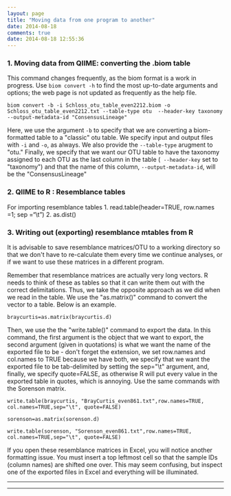 ```yaml
---
layout: page
title: "Moving data from one program to another"
date: 2014-08-18
comments: true
date: 2014-08-18 12:55:36
---
```


### **1.**  Moving data from QIIME:  converting the .biom table

This command changes frequently, as the biom format is a work in progress.  Use `biom convert -h` to find the most up-to-date arguments and options; the web page is not updated as frequently as the help file.

```
biom convert -b -i Schloss_otu_table_even2212.biom -o Schloss_otu_table_even2212.txt --table-type otu  --header-key taxonomy --output-metadata-id "ConsensusLineage"
```

Here, we use the argument `-b` to specify that we are converting a biom-formatted table to a "classic" otu table.  We specify input and output files with `-i` and `-o`, as always.  We also provide the `--table-type` arugment to "otu."  Finally, we specify that we want our OTU table to have the taxonomy assigned to each OTU as the last column in the table (` --header-key` set to "taxonomy") and that the name of this column, `--output-metadata-id`, will be the "ConsensusLineage"

### **2.**  QIIME to R  : Resemblance tables

For importing resemblance tables
	1.  read.table(header=TRUE, row.names =1; sep =“\t”)
	2.  as.dist()


### **3.** Writing out (exporting) resemblance mtables from R

It is advisable to save resemblance matrices/OTU to a working directory so that we don't have to re-calculate them every time we continue analyses, or if we want to use these matrices in a different program.

Remember that resemblance matrices are actually very long vectors.  R needs to think of these as tables so that it can write them out with the correct delimitations.  Thus, we take the opposite approach as we did when we read in the table. We use the "as.matrix()" command to convert the vector to a table.  Below is an example.

```
braycurtis=as.matrix(braycurtis.d)
```

Then, we use the the "write.table()" command to export the data.  In this command, the first argument is the object that we want to export, the second argument  (given in quotations) is what we want the name of the exported file to be - don't forget the extension, we set row.names and col.names to TRUE because we have both, we specify that we want the exported file to be tab-delimited by setting the sep="\t" argument, and, finally, we specify quote=FALSE, as otherwise R will put every value in the exported table in quotes, which is annoying.  Use the same commands with the Sorenson matrix.

```
write.table(braycurtis, "BrayCurtis_even861.txt",row.names=TRUE, col.names=TRUE,sep="\t", quote=FALSE)
```

```
sorenson=as.matrix(sorenson.d)
```

```
write.table(sorenson, "Sorenson_even861.txt",row.names=TRUE, col.names=TRUE,sep="\t", quote=FALSE)
```

If you open these resemblance matrices in Excel, you will notice another formatting issue.  You must insert a top leftmost cell so that the sample IDs (column names) are shifted one over.  This may seem confusing, but inspect one of the exported files in Excel and everything will be illuminated.

-----------------------------------------------
-----------------------------------------------

